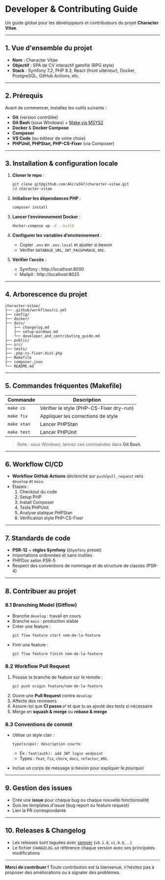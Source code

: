 # Developer & Contributing Guide

Un guide global pour les développeurs et contributeurs du projet **Character Vitae**.

---

## 1. Vue d'ensemble du projet

- **Nom** : Character Vitae
- **Objectif** : SPA de CV interactif gamifié (RPG style)
- **Stack** : Symfony 7.2, PHP 8.3, React (front ultérieur), Docker, PostgreSQL, GitHub Actions, etc.

---

## 2. Prérequis

Avant de commencer, installez les outils suivants :

- **Git** (version contrôlée)
- **Git Bash** (sous Windows) + [Make via MSYS2](/docs/setup-windows.md)
- **Docker** & **Docker Compose**
- **Composer**
- **VS Code** (ou éditeur de votre choix)
- **PHPUnit, PHPStan, PHP-CS-Fixer** (via Composer)

---

## 3. Installation & configuration locale

1. **Cloner le repo** :
   ```bash
   git clone git@github.com:Akira347/character-vitae.git
   cd character-vitae
   ```

2. **Initialiser les dépendances PHP** :
   ```bash
   composer install
   ```

3. **Lancer l’environnement Docker** :
   ```bash
   docker-compose up -d --build
   ```

4. **Configurer les variables d’environnement** :
   - Copier `.env` en `.env.local` et ajuster si besoin
   - Vérifier `DATABASE_URL`, `JWT_PASSPHRASE`, etc.

5. **Vérifier l’accès** :
   - Symfony : http://localhost:8000
   - Mailpit : http://localhost:8025

---

## 4. Arborescence du projet

```
character-vitae/
├── .github/workflows/ci.yml
├── config/
├── docker/
├── docs/
│   ├── changelog.md
│   ├── setup-windows.md
│   └── developer_and_contributing_guide.md
├── public/
├── src/
├── tests/
├── .php-cs-fixer.dist.php
├── Makefile
├── composer.json
└── README.md
```

---

## 5. Commandes fréquentes (Makefile)

| Commande    | Description                              |
| ----------- | ---------------------------------------- |
| `make cs`   | Vérifier le style (PHP-CS-Fixer dry-run) |
| `make fix`  | Appliquer les corrections de style       |
| `make stan` | Lancer PHPStan                           |
| `make test` | Lancer PHPUnit                           |

> Note : sous Windows, lancez ces commandes dans **Git Bash**.

---

## 6. Workflow CI/CD

- **Workflow GitHub Actions** déclenché sur `push`/`pull_request` vers `develop` et `main`.
- Étapes :
  1. Checkout du code
  2. Setup PHP
  3. Install Composer
  4. Tests PHPUnit
  5. Analyse statique PHPStan
  6. Vérification style PHP-CS-Fixer

---

## 7. Standards de code

- **PSR-12** + **règles Symfony** (`@Symfony` preset)
- Importations ordonnées et sans inutiles
- PHPDoc selon PSR-5
- Respect des conventions de nommage et de structure de classes (PSR-4)

---

## 8. Contribuer au projet

### 8.1 Branching Model (Gitflow)

- Branche `develop` : travail en cours
- Branche `main` : production stable
- Créer une feature :
  ```bash
  git flow feature start nom-de-la-feature
  ```
- Finir une feature :
  ```bash
  git flow feature finish nom-de-la-feature
  ```

### 8.2 Workflow Pull Request

1. Pousse ta branche de feature sur le remote :
   ```bash
   git push origin feature/nom-de-la-feature
   ```
2. Ouvre une **Pull Request** contre `develop`
3. Affecte des reviewers
4. Assure-toi que **CI passe ✅** et que tu as ajouté des tests si nécessaire
5. Merge en **squash & merge** ou **rebase & merge**

### 8.3 Conventions de commit

- Utilise un style clair :
  ```
  type(scope): description courte
  ```
  - Ex : `feat(auth): add JWT login endpoint`
  - Types : `feat`, `fix`, `chore`, `docs`, `refactor`, etc.

- Inclue un corps de message si besoin pour expliquer le _pourquoi_

---

## 9. Gestion des issues

- Crée une **issue** pour chaque bug ou chaque nouvelle fonctionnalité
- Suis les templates d’issue (bug report ou feature request)
- Lien la PR correspondante

---

## 10. Releases & Changelog

- Les releases sont taguées avec [semver](https://semver.org/) (`v0.1.0`, `v1.0.0`, ...)
- Le fichier `CHANGELOG.md` référence chaque version avec ses principales modifications

---

**Merci de contribuer !** Toute contribution est la bienvenue, n’hésitez pas à proposer des améliorations ou à signaler des problèmes.